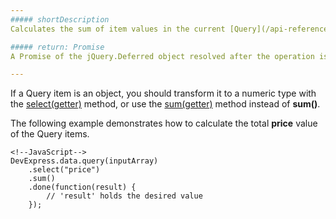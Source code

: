 ```yaml
---
##### shortDescription
Calculates the sum of item values in the current [Query](/api-reference/30%20Data%20Layer/Query '/Documentation/ApiReference/Data_Layer/Query/').

##### return: Promise
A Promise of the jQuery.Deferred object resolved after the operation is completed.

---
```

If a Query item is an object, you should transform it to a numeric type with the [select(getter)](/api-reference/30%20Data%20Layer/Query/3%20Methods/select(getter).md '/Documentation/ApiReference/Data_Layer/Query/Methods/#selectgetter') method, or use the [sum(getter)](/api-reference/30%20Data%20Layer/Query/3%20Methods/sum(getter).md '/Documentation/ApiReference/Data_Layer/Query/Methods/#sumgetter') method instead of **sum()**.

The following example demonstrates how to calculate the total **price** value of the Query items.

    <!--JavaScript-->
    DevExpress.data.query(inputArray)
        .select("price")
        .sum()
        .done(function(result) {
            // 'result' holds the desired value
        });